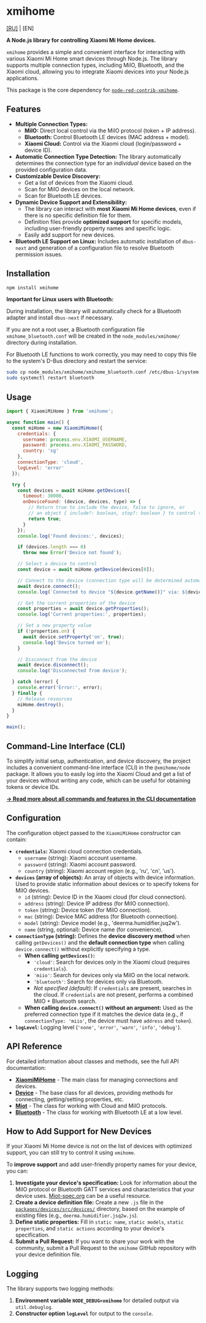 # xmihome

[[RU]](./docs/ru/README.md) | [EN]

**A Node.js library for controlling Xiaomi Mi Home devices.**

`xmihome` provides a simple and convenient interface for interacting with various
Xiaomi Mi Home smart devices through Node.js. The library supports multiple
connection types, including MiIO, Bluetooth, and the Xiaomi cloud, allowing you
to integrate Xiaomi devices into your Node.js applications.

This package is the core dependency for [`node-red-contrib-xmihome`](https://www.npmjs.com/package/node-red-contrib-xmihome).

## Features

* **Multiple Connection Types:**
  * **MiIO:** Direct local control via the MiIO protocol (token + IP address).
  * **Bluetooth:** Control Bluetooth LE devices (MAC address + model).
  * **Xiaomi Cloud:** Control via the Xiaomi cloud (login/password + device ID).
* **Automatic Connection Type Detection:** The library automatically determines
the connection type for an *individual* device based on the provided configuration data.
* **Customizable Device Discovery:**
  * Get a list of devices from the Xiaomi cloud.
  * Scan for MiIO devices on the local network.
  * Scan for Bluetooth LE devices.
* **Dynamic Device Support and Extensibility:**
  * The library can interact with **most Xiaomi Mi Home devices**, even if
  there is no specific definition file for them.
  * Definition files provide **optimized support** for specific models, including
  user-friendly property names and specific logic.
  * Easily add support for new devices.
* **Bluetooth LE Support on Linux:** Includes automatic installation of
`dbus-next` and generation of a configuration file to resolve Bluetooth permission issues.

## Installation

```bash
npm install xmihome
```

**Important for Linux users with Bluetooth:**

During installation, the library will automatically check for a Bluetooth adapter and
install `dbus-next` if necessary.

If you are not a root user, a Bluetooth configuration file `xmihome_bluetooth.conf`
will be created in the `node_modules/xmihome/` directory during installation.

For Bluetooth LE functions to work correctly, you may need to copy this file
to the system's D-Bus directory and restart the service:

```bash
sudo cp node_modules/xmihome/xmihome_bluetooth.conf /etc/dbus-1/system.d/
sudo systemctl restart bluetooth
```

## Usage

```javascript
import { XiaomiMiHome } from 'xmihome';

async function main() {
  const miHome = new XiaomiMiHome({
    credentials: {
      username: process.env.XIAOMI_USERNAME,
      password: process.env.XIAOMI_PASSWORD,
      country: 'sg'
    },
    connectionType: 'cloud',
    logLevel: 'error'
  });

  try {
    const devices = await miHome.getDevices({
      timeout: 30000,
      onDeviceFound: (device, devices, type) => {
        // Return true to include the device, false to ignore, or
        // an object { include?: boolean, stop?: boolean } to control the discovery.
        return true;
      }
    });
    console.log('Found devices:', devices);

    if (devices.length === 0)
      throw new Error('Device not found');

    // Select a device to control
    const device = await miHome.getDevice(devices[0]);

    // Connect to the device (connection type will be determined automatically)
    await device.connect();
    console.log(`Connected to device "${device.getName()}" via: ${device.connectionType}`);

    // Get the current properties of the device
    const properties = await device.getProperties();
    console.log('Current properties:', properties);

    // Set a new property value
    if (!properties.on) {
      await device.setProperty('on', true);
      console.log('Device turned on');
    }

    // Disconnect from the device
    await device.disconnect();
    console.log('Disconnected from device');

  } catch (error) {
    console.error('Error:', error);
  } finally {
    // Release resources
    miHome.destroy();
  }
}

main();
```

## Command-Line Interface (CLI)

To simplify initial setup, authentication, and device discovery, the project includes
a convenient command-line interface (CLI) in the `@xmihome/node` package.
It allows you to easily log into the Xiaomi Cloud and get a list of your devices
without writing any code, which can be useful for obtaining tokens or device IDs.

[**→ Read more about all commands and features in the CLI documentation**](./docs/en-US/CLI.md)

## Configuration

The configuration object passed to the `XiaomiMiHome` constructor can contain:

* **`credentials`:**
Xiaomi cloud connection credentials.
  * `username` (string): Xiaomi account username.
  * `password` (string): Xiaomi account password.
  * `country` (string): Xiaomi account region (e.g., 'ru', 'cn', 'us').
* **`devices` (array of objects):**
An array of objects with device information. Used to provide static information
about devices or to specify tokens for MiIO devices.
  * `id` (string): Device ID in the Xiaomi cloud (for cloud connection).
  * `address` (string): Device IP address (for MiIO connection).
  * `token` (string): Device token (for MiIO connection).
  * `mac` (string): Device MAC address (for Bluetooth connection).
  * `model` (string): Device model (e.g., 'deerma.humidifier.jsq2w').
  * `name` (string, optional): Device name (for convenience).
* **`connectionType` (string):** Defines the **device discovery method** when
calling `getDevices()` and the **default connection type** when calling
`device.connect()` without explicitly specifying a type.
  * **When calling `getDevices()`:**
    * `'cloud'`: Search for devices only in the Xiaomi cloud (requires `credentials`).
    * `'miio'`: Search for devices only via MiIO on the local network.
    * `'bluetooth'`: Search for devices only via Bluetooth.
    * *Not specified (default):* If `credentials` are present, searches in the cloud.
    If `credentials` are not present, performs a combined MiIO + Bluetooth search.
  * **When calling `device.connect()` without an argument:** Used as the preferred
  connection type if it matches the device data (e.g., if `connectionType: 'miio'`,
  the device must have `address` and `token`).
* **`logLevel`**:
Logging level (`'none'`, `'error'`, `'warn'`, `'info'`, `'debug'`).

## API Reference

For detailed information about classes and methods, see the full API documentation:

* [**XiaomiMiHome**](./docs/en-US/api/XiaomiMiHome.md) - The main class for managing connections and devices.
* [**Device**](./docs/en-US/api/Device.md) - The base class for all devices, providing methods for connecting, getting/setting properties, etc.
* [**Miot**](./docs/en-US/api/Miot.md) - The class for working with Cloud and MiIO protocols.
* [**Bluetooth**](./docs/en-US/api/Bluetooth.md) - The class for working with Bluetooth LE at a low level.

## How to Add Support for New Devices

If your Xiaomi Mi Home device is not on the list of devices with optimized support,
you can still try to control it using `xmihome`.

To **improve support** and add user-friendly property names for your device, you can:

1. **Investigate your device's specification:** Look for information about the MiIO
protocol or Bluetooth GATT services and characteristics that your device uses.
[Miot-spec.org](https://miot-spec.org/) can be a useful resource.
2. **Create a device definition file:** Create a new `.js` file in the
[`packages/devices/src/devices/`](../devices/src/devices) directory,
based on the example of existing files (e.g., `deerma.humidifier.jsq2w.js`).
3. **Define static properties:** Fill in `static name`, `static models`,
`static properties`, and `static actions` according to your device's specification.
4. **Submit a Pull Request:** If you want to share your work with the community,
submit a Pull Request to the `xmihome` GitHub repository with your device
definition file.

## Logging

The library supports two logging methods:

1. **Environment variable `NODE_DEBUG=xmihome`** for detailed output via `util.debuglog`.
2. **Constructor option `logLevel`** for output to the `console`.
